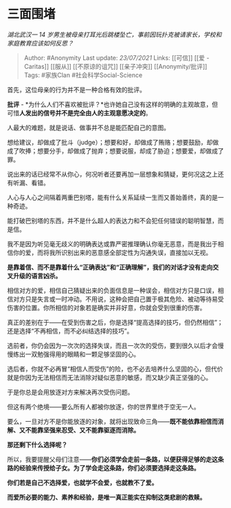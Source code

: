 # 三面围堵
*湖北武汉一 14 岁男生被母亲打耳光后跳楼坠亡，事前因玩扑克被请家长，学校和家庭教育应该如何反思？*

> Author: #Anonymity
Last update: *23/07/2021* 
Links: [[可信]] [[爱 - Caritas]] [[服从]] [[不原谅的诅咒]] [[亲子冲突]] [[Anonymity/批评]]
Tags:  #家族Clan   #社会科学Social-Science   



首先，这位母亲的行为并不是一种合格有效的批评。

**批评** - *为什么人们不喜欢被批评？*也许她自己没有这样的明确的主观故意，但可惜**人发出的信号并不是完全由人的主观意愿决定的**。

人最大的难题，就是说话、做事并不总是能匹配自己的意图。

想给建议，却做成了批斗（judge）；想要和好，却做成了贿赂；想要鼓励，却做成了吹捧；想要分手，却做成了抛弃；想要说服，却成了胁迫；想要爱，却做成了罪。

说出来的话已经常不从你心，何况听者还要再加一层想象和猜疑，更何况这之上还有听漏、看错。

人心与人心之间隔着两重巴别塔，能有什么关系延续一生而又善始善终，真的是一种奇迹。

能打破巴别塔的东西，并不是什么超人的表达力和不会犯任何错误的聪明智慧，而是信。

我不是因为听见毫无歧义的明确表达或靠严密推理确认你毫无恶意，而是我出于相信你的爱，而将我所识别出来的恶意感全部定性为沟通失误，直接加以无视。

**是靠着信、而不是靠着什么“正确表达”和“正确理解”，我们的对话才没有走向交叉升级的语言凶杀。**

相信对方的爱，相信自己猜疑出来的负面信息是一种误会，相信对方只是口误，相信对方只是失言或一时冲动。不用说，这种会把自己置于极其危险、被动等待易受伤害的位置。你所相信的对象若是确实并非好意，你就会受到很重的伤害。

真正的差别在于——在受到伤害之后，你是选择“提高选择的技巧，但仍然相信”；还是选择“不再相信，而不必纠结选择的技巧”。

选前者，你仍会因为一次次的选择失误，而且一次次的受伤，要到很久以后才会慢慢练出一双勉强得用的眼睛和一颗足够坚固的心。

选后者，你就不必再冒“相信人而受伤”的险，也不必去培养什么坚固的心，但代价就是你因为无法相信而无法消除对疑似恶意的敏感，而又缺少真正坚强的心。

于是你总是会用放逐对方来解决再次受伤问题。

但这有两个绝境——要么所有人都被你放逐，你的世界里终于空无一人。

要么，一旦对方不是你能放逐的对象，就将出现致命三角——**既不能依靠相信而消解、又不能靠坚强来忍受、又不能靠驱逐而消除。**

**那还剩下什么选择呢？**

所以，我要提醒父母们注意——**你们必须学会走前一条路，以便获得足够的走这条路的经验来传授给子女。为了学会走这条路，你们必须要选择走这条路。**

**你们若是自己不选择爱，也就学不会爱，也就教不了爱。**

**而爱所必要的能力、素养和经验，是唯一真正能实在抑制这类悲剧的救赎。**





